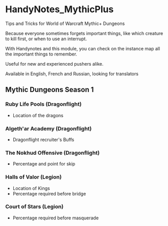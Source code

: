 # HandyNotes_MythicPlus

Tips and Tricks for World of Warcraft Mythic+ Dungeons

Because everyone sometimes forgets important things, like which creature to kill first, or when to use an interrupt.

With Handynotes and this module, you can check on the instance map all the important things to remember.

Useful for new and experienced pushers alike.

Available in English, French and Russian, looking for translators

## Mythic Dungeons Season 1

### Ruby Life Pools (Dragonflight)
- Location of the dragons

### Algeth'ar Academy (Dragonflight)
- Dragonflight recruiter's Buffs

### The Nokhud Offensive (Dragonflight)
- Percentage and point for skip 

### Halls of Valor (Legion)
- Location of Kings
- Percentage required before bridge

### Court of Stars (Legion)
- Percentage required before masquerade

